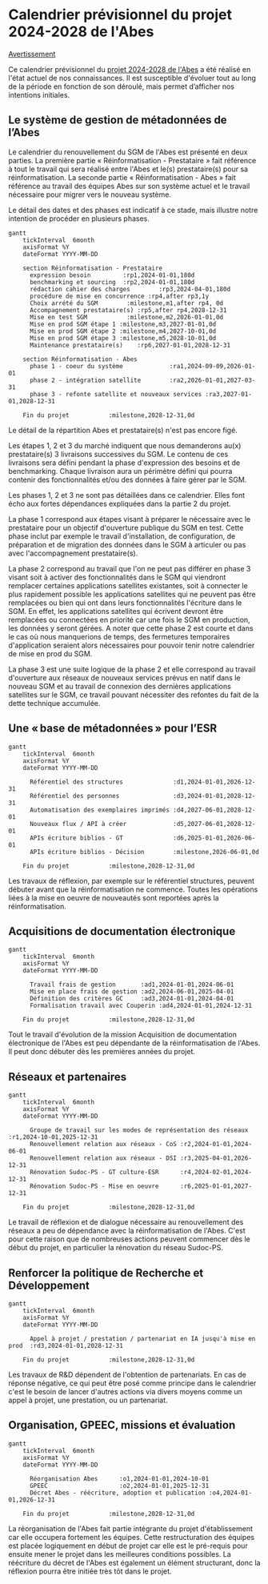 # Calendrier prévisionnel du projet 2024-2028 de l'Abes


<u>Avertissement</u>

Ce calendrier prévisionnel du [projet 2024-2028 de l'Abes](./projet2024) a été réalisé en l'état actuel de nos connaissances. Il est susceptible d'évoluer tout au long de la période en fonction de son déroulé, mais permet d’afficher nos intentions initiales.

## Le système de gestion de métadonnées de l’Abes 

Le calendrier du renouvellement du SGM de l'Abes est présenté en deux parties. La première partie « Réinformatisation - Prestataire » fait référence à tout le travail qui sera réalisé entre l'Abes et le(s) prestataire(s) pour sa réinformatisation. La seconde partie « Réinformatisation - Abes » fait référence au travail des équipes Abes sur son système actuel et le travail nécessaire pour migrer vers le nouveau système.

Le détail des dates et des phases est indicatif à ce stade, mais illustre notre intention de procéder en plusieurs phases.

```mermaid
gantt
    tickInterval  6month
    axisFormat %Y
    dateFormat YYYY-MM-DD

    section Réinformatisation - Prestataire
      expression besoin         :rp1,2024-01-01,180d
      benchmarking et sourcing  :rp2,2024-01-01,180d
      rédaction cahier des charges        :rp3,2024-04-01,180d
      procédure de mise en concurrence :rp4,after rp3,1y
      Choix arrété du SGM        :milestone,m1,after rp4, 0d
      Accompagnement prestataire(s) :rp5,after rp4,2028-12-31
      Mise en test SGM           :milestone,m2,2026-01-01,0d
      Mise en prod SGM étape 1 :milestone,m3,2027-01-01,0d
      Mise en prod SGM étape 2 :milestone,m4,2027-10-01,0d
      Mise en prod SGM étape 3 :milestone,m5,2028-10-01,0d
      Maintenance prestataire(s)    :rp6,2027-01-01,2028-12-31
    
    section Réinformatisation - Abes
      phase 1 - coeur du système             :ra1,2024-09-09,2026-01-01
      phase 2 - intégration satellite        :ra2,2026-01-01,2027-03-31
      phase 3 - refonte satellite et nouveaux services :ra3,2027-01-01,2028-12-31

    Fin du projet           :milestone,2028-12-31,0d
```

Le détail de la répartition Abes et prestataire(s) n'est pas encore figé.

Les étapes 1, 2 et 3 du marché indiquent que nous demanderons au(x) prestataire(s) 3 livraisons successives du SGM. Le contenu de ces livraisons sera défini pendant la phase d'expression des besoins et de benchmarking. Chaque livraison aura un périmètre défini qui pourra contenir des fonctionnalités et/ou des données à faire gérer par le SGM.

Les phases 1, 2 et 3 ne sont pas détaillées dans ce calendrier. Elles font écho aux fortes dépendances expliquées dans la partie 2 du projet.

La phase 1 correspond aux étapes visant à préparer le nécessaire avec le prestataire pour un objectif d'ouverture publique du SGM en test. Cette phase inclut par exemple le travail d'installation, de configuration, de préparation et de migration des données dans le SGM à articuler ou pas avec l'accompagnement prestataire(s).

La phase 2 correspond au travail que l'on ne peut pas différer en phase 3 visant soit à activer des fonctionnalités dans le SGM qui viendront remplacer certaines applications satellites existantes, soit à connecter le plus rapidement possible les applications satellites qui ne peuvent pas être remplacées ou bien qui ont dans leurs fonctionnalités l'écriture dans le SGM. En effet, les applications satellites qui écrivent devront être remplacées ou connectées en priorité car une fois le SGM en production, les données y seront gérées. A noter que cette phase 2 est courte et dans le cas où nous manquerions de temps, des fermetures temporaires d'application seraient alors nécessaires pour pouvoir tenir notre calendrier de mise en prod du SGM.

La phase 3 est une suite logique de la phase 2 et elle correspond au travail d'ouverture aux réseaux de nouveaux services prévus en natif dans le nouveau SGM et au travail de connexion des dernières applications satellites sur le SGM, ce travail pouvant nécessiter des refontes du fait de la dette technique accumulée.


## Une « base de métadonnées » pour l’ESR

```mermaid
gantt
    tickInterval  6month
    axisFormat %Y
    dateFormat YYYY-MM-DD

      Référentiel des structures              :d1,2024-01-01,2026-12-31
      Référentiel des personnes               :d3,2024-01-01,2028-12-31
      Automatisation des exemplaires imprimés :d4,2027-06-01,2028-12-01
      Nouveaux flux / API à créer             :d5,2027-06-01,2028-12-01
      APIs écriture biblios - GT              :d6,2025-01-01,2026-06-01
      APIs écriture biblios - Décision        :milestone,2026-06-01,0d

    Fin du projet           :milestone,2028-12-31,0d
```

Les travaux de réflexion, par exemple sur le référentiel structures, peuvent débuter avant que la réinformatisation ne commence. Toutes les opérations liées à la mise en oeuvre de nouveautés sont reportées après la réinformatisation.

## Acquisitions de documentation électronique

```mermaid
gantt
    tickInterval  6month
    axisFormat %Y
    dateFormat YYYY-MM-DD

      Travail frais de gestion       :ad1,2024-01-01,2024-06-01
      Mise en place frais de gestion :ad2,2024-06-01,2025-04-01
      Définition des critères GC     :ad3,2024-01-01,2024-04-01
      Formalisation travail avec Couperin :ad4,2024-01-01,2024-12-31

    Fin du projet           :milestone,2028-12-31,0d
```

Tout le travail d'évolution de la mission Acquisition de documentation électronique de l'Abes est peu dépendante de la réinformatisation de l'Abes. Il peut donc débuter dès les premières années du projet.


## Réseaux et partenaires

```mermaid
gantt
    tickInterval  6month
    axisFormat %Y
    dateFormat YYYY-MM-DD

      Groupe de travail sur les modes de représentation des réseaux :r1,2024-10-01,2025-12-31
      Renouvellement relation aux réseaux - CoS :r2,2024-01-01,2024-06-01
      Renouvellement relation aux réseaux - DSI :r3,2025-04-01,2026-12-31 
      Rénovation Sudoc-PS - GT culture-ESR	    :r4,2024-02-01,2024-12-31
      Rénovation Sudoc-PS - Mise en oeuvre      :r6,2025-01-01,2027-12-31						

    Fin du projet           :milestone,2028-12-31,0d
```
Le travail de réflexion et de dialogue nécessaire au renouvellement des réseaux a peu de dépendance avec la réinformatisation de l'Abes. C'est pour cette raison que de nombreuses actions peuvent commencer dès le début du projet, en particulier la rénovation du réseau Sudoc-PS.

## Renforcer la politique de Recherche et Développement

```mermaid
gantt
    tickInterval  6month
    axisFormat %Y
    dateFormat YYYY-MM-DD

      Appel à projet / prestation / partenariat en IA jusqu'à mise en prod  :rd3,2024-01-01,2028-12-31

    Fin du projet           :milestone,2028-12-31,0d
```
Les travaux de R&D dépendent de l'obtention de partenariats.  En cas de réponse négative, ce qui peut être posé comme principe dans le calendrier c'est le besoin de lancer d'autres actions via divers moyens comme un appel à projet, une prestation, ou un partenariat. 

## Organisation, GPEEC, missions et évaluation

```mermaid
gantt
    tickInterval  6month
    axisFormat %Y
    dateFormat YYYY-MM-DD

      Réorganisation Abes      :o1,2024-01-01,2024-10-01
      GPEEC                    :o2,2024-01-01,2025-12-31
      Décret Abes - réécriture, adoption et publication :o4,2024-01-01,2026-12-31

    Fin du projet           :milestone,2028-12-31,0d
```

La réorganisation de l'Abes fait partie intégrante du projet d'établissement car elle occupera fortement les équipes. Cette restructuration des équipes est placée logiquement en début de projet car elle est le pré-requis pour ensuite mener le projet dans les meilleures conditions possibles. La réécriture du décret de l'Abes est également un élément structurant, donc la réflexion pourra être initiée très tôt dans le projet.
